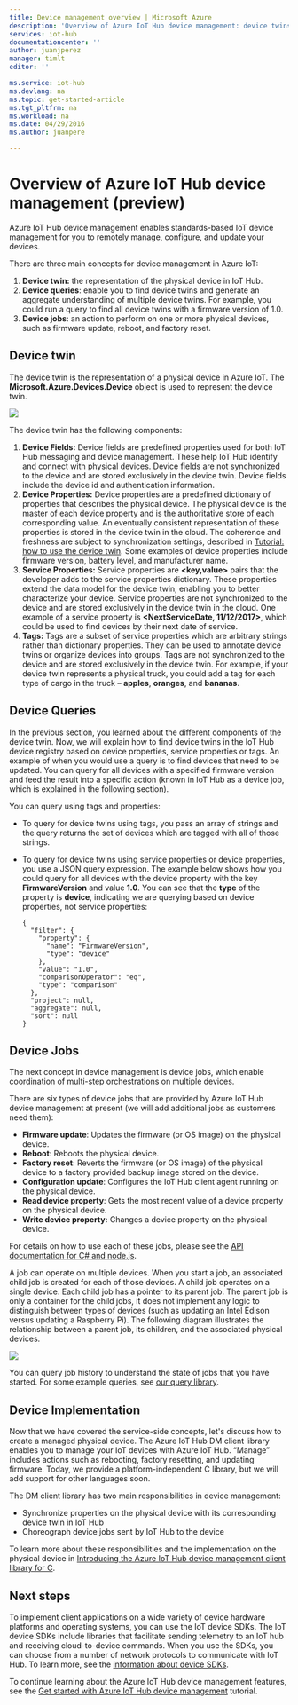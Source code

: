 ```yaml
---
title: Device management overview | Microsoft Azure
description: 'Overview of Azure IoT Hub device management: device twins, device queries, device jobs'
services: iot-hub
documentationcenter: ''
author: juanjperez
manager: timlt
editor: ''

ms.service: iot-hub
ms.devlang: na
ms.topic: get-started-article
ms.tgt_pltfrm: na
ms.workload: na
ms.date: 04/29/2016
ms.author: juanpere

---
```

# Overview of Azure IoT Hub device management (preview)
Azure IoT Hub device management enables standards-based IoT device management for you to remotely manage, configure, and update your devices.

There are three main concepts for device management in Azure IoT:

1. **Device twin:** the representation of the physical device in IoT Hub.
2. **Device queries**: enable you to find device twins and generate an aggregate understanding of multiple device twins. For example, you could run a query to find all device twins with a firmware version of 1.0.
3. **Device jobs**: an action to perform on one or more physical devices, such as firmware update, reboot, and factory reset.

## Device twin
The device twin is the representation of a physical device in Azure IoT. The **Microsoft.Azure.Devices.Device** object is used to represent the device twin.

![][img-twin]

The device twin has the following components:

1. **Device Fields:** Device fields are predefined properties used for both IoT Hub messaging and device management. These help IoT Hub identify and connect with physical devices. Device fields are not synchronized to the device and are stored exclusively in the device twin. Device fields include the device id and authentication information.
2. **Device Properties:** Device properties are a predefined dictionary of properties that describes the physical device. The physical device is the master of each device property and is the authoritative store of each corresponding value. An eventually consistent representation of these properties is stored in the device twin in the cloud. The coherence and freshness are subject to synchronization settings, described in [Tutorial: how to use the device twin][lnk-tutorial-twin]. Some examples of device properties include firmware version, battery level, and manufacturer name.
3. **Service Properties:** Service properties are **&lt;key,value&gt;** pairs that the developer adds to the service properties dictionary. These properties extend the data model for the device twin, enabling you to better characterize your device. Service properties are not synchronized to the device and are stored exclusively in the device twin in the cloud. One example of a service property is **&lt;NextServiceDate, 11/12/2017&gt;**, which could be used to find devices by their next date of service.
4. **Tags:** Tags are a subset of service properties which are arbitrary strings rather than dictionary properties. They can be used to annotate device twins or organize devices into groups. Tags are not synchronized to the device and are stored exclusively in the device twin. For example, if your device twin represents a physical truck, you could add a tag for each type of cargo in the truck – **apples**, **oranges**, and **bananas**.

## Device Queries
In the previous section, you learned about the different components of the device twin. Now, we will explain how to find device twins in the IoT Hub device registry based on device properties, service properties or tags. An example of when you would use a query is to find devices that need to be updated. You can query for all devices with a specified firmware version and feed the result into a specific action (known in IoT Hub as a device job, which is explained in the following section).

You can query using tags and properties:

* To query for device twins using tags, you pass an array of strings and the query returns the set of devices which are tagged with all of those strings.
* To query for device twins using service properties or device properties, you use a JSON query expression. The example below shows how you could query for all devices with the device property with the key **FirmwareVersion** and value **1.0**. You can see that the **type** of the property is **device**, indicating we are querying based on device properties, not service properties:
  
  ```
  {                           
    "filter": {                  
      "property": {                
        "name": "FirmwareVersion",   
        "type": "device"             
      },                           
      "value": "1.0",              
      "comparisonOperator": "eq",  
      "type": "comparison"         
    },                           
    "project": null,             
    "aggregate": null,           
    "sort": null                 
  }
  ```

## Device Jobs
The next concept in device management is device jobs, which enable coordination of multi-step orchestrations on multiple devices.

There are six types of device jobs that are provided by Azure IoT Hub device management at present (we will add additional jobs as customers need them):

* **Firmware update**: Updates the firmware (or OS image) on the physical device.
* **Reboot**: Reboots the physical device.
* **Factory reset**: Reverts the firmware (or OS image) of the physical device to a factory provided backup image stored on the device.
* **Configuration update**: Configures the IoT Hub client agent running on the physical device.
* **Read device property**: Gets the most recent value of a device property on the physical device.
* **Write device property:** Changes a device property on the physical device.

For details on how to use each of these jobs, please see the [API documentation for C\# and node.js][lnk-apidocs].

A job can operate on multiple devices. When you start a job, an associated child job is created for each of those devices. A child job operates on a single device. Each child job has a pointer to its parent job. The parent job is only a container for the child jobs, it does not implement any logic to distinguish between types of devices (such as updating an Intel Edison versus updating a Raspberry Pi). The following diagram illustrates the relationship between a parent job, its children, and the associated physical devices.

![][img-jobs]

You can query job history to understand the state of jobs that you have started. For some example queries, see [our query library][lnk-query-samples].

## Device Implementation
Now that we have covered the service-side concepts, let's discuss how to create a managed physical device. The Azure IoT Hub DM client library enables you to manage your IoT devices with Azure IoT Hub. “Manage” includes actions such as rebooting, factory resetting, and updating firmware.  Today, we provide a platform-independent C library, but we will add support for other languages soon.  

The DM client library has two main responsibilities in device management:

* Synchronize properties on the physical device with its corresponding device twin in IoT Hub
* Choreograph device jobs sent by IoT Hub to the device

To learn more about these responsibilities and the implementation on the physical device in [Introducing the Azure IoT Hub device management client library for C][lnk-library-c].

## Next steps
To implement client applications on a wide variety of device hardware platforms and operating systems, you can use the IoT device SDKs. The IoT device SDKs include libraries that facilitate sending telemetry to an IoT hub and receiving cloud-to-device commands. When you use the SDKs, you can choose from a number of network protocols to communicate with IoT Hub. To learn more, see the [information about device SDKs][lnk-device-sdks].

To continue learning about the Azure IoT Hub device management features, see the [Get started with Azure IoT Hub device management][lnk-get-started] tutorial.

<!-- Images and links -->
[img-twin]: media/iot-hub-device-management-overview/image1.png
[img-jobs]: media/iot-hub-device-management-overview/image2.png
[img-client]: media/iot-hub-device-management-overview/image3.png

[lnk-lwm2m]: http://technical.openmobilealliance.org/Technical/technical-information/release-program/current-releases/oma-lightweightm2m-v1-0
[lnk-library-c]: iot-hub-device-management-library.md
[lnk-get-started]: iot-hub-device-management-get-started.md
[lnk-tutorial-twin]: iot-hub-device-management-device-twin.md
[lnk-apidocs]: http://azure.github.io/azure-iot-sdks/
[lnk-query-samples]: https://github.com/Azure/azure-iot-sdks/blob/dmpreview/doc/get_started/dm_queries/query-samples.md
[lnk-device-sdks]: https://github.com/Azure/azure-iot-sdks

